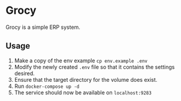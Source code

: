 # Grocy

Grocy is a simple ERP system.

## Usage

1. Make a copy of the env example `cp env.example .env`
2. Modify the newly created `.env` file so that it contains the settings desired.
3. Ensure that the target directory for the volume does exist.
4. Run `docker-compose up -d`
5. The service should now be available on `localhost:9283`
